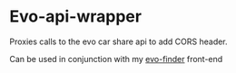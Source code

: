 # Evo-api-wrapper

Proxies calls to the evo car share api to add CORS header.

Can be used in conjunction with my [evo-finder](https://github.com/jeremy21212121/evo-finder) front-end
